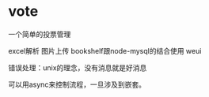 # vote
一个简单的投票管理

excel解析 
图片上传
bookshelf跟node-mysql的结合使用
weui

错误处理：unix的理念，没有消息就是好消息

可以用async来控制流程，一旦涉及到嵌套。

